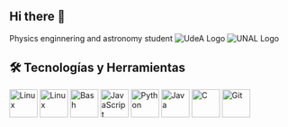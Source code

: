 ## Hi there 👋

Physics enginnering and astronomy student
![UdeA Logo](https://upload.wikimedia.org/wikipedia/commons/5/55/Escudo_UdeA.svg)
![UNAL Logo](https://upload.wikimedia.org/wikipedia/commons/f/f2/Escudo_unal_2020.svg)



<!--
**Dvargasar6/Dvargasar6** is a ✨ _special_ ✨ repository because its `README.md` (this file) appears on your GitHub profile.

Here are some ideas to get you started:

- 🔭 I’m currently working on ...
- 🌱 I’m currently learning ...
- 👯 I’m looking to collaborate on ...
- 🤔 I’m looking for help with ...
- 💬 Ask me about ...
- 📫 How to reach me: ...
- 😄 Pronouns: ...
- ⚡ Fun fact: ...
-->

## 🛠 Tecnologías y Herramientas
<p align="left">
  <!-- Puedes cambiar los colores (color=xxxxxx) y tamaño (size=xx) -->
  <img src="https://cdn.jsdelivr.net/gh/devicons/devicon/icons/linux/linux-original.svg" alt="Linux" width="50" height="50" size=1/>
  <img src="https://cdn.jsdelivr.net/gh/devicons/devicon/icons/udea/udea-original.svg" alt="Linux" width="50" height="50" size=1/>
  <img src="https://cdn.jsdelivr.net/gh/devicons/devicon/icons/bash/bash-original.svg" alt="Bash" width="50" height="50"/>
  <img src="https://cdn.jsdelivr.net/gh/devicons/devicon/icons/javascript/javascript-original.svg" alt="JavaScript" width="50" height="50"/>
  <img src="https://cdn.jsdelivr.net/gh/devicons/devicon/icons/python/python-original.svg" alt="Python" width="50" height="50"/>
  <img src="https://cdn.jsdelivr.net/gh/devicons/devicon/icons/java/java-original.svg" alt="Java" width="50" height="50"/>
  <img src="https://cdn.jsdelivr.net/gh/devicons/devicon/icons/c/c-original.svg" alt="C" width="50" height="50"/>
  <img src="https://cdn.jsdelivr.net/gh/devicons/devicon/icons/git/git-original.svg" alt="Git" width="50" height="50"/>
</p>
